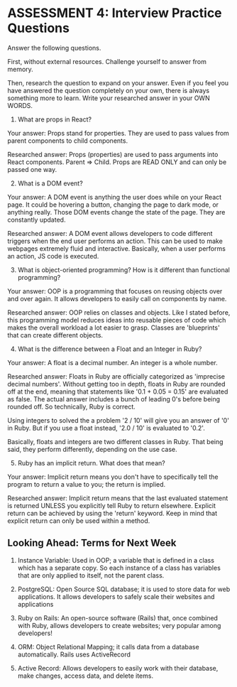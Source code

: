 # ASSESSMENT 4: Interview Practice Questions
Answer the following questions.

First, without external resources. Challenge yourself to answer from memory.

Then, research the question to expand on your answer. Even if you feel you have answered the question completely on your own, there is always something more to learn. Write your researched answer in your OWN WORDS.  

1. What are props in React?

  Your answer: Props stand for properties. They are used to pass values from parent components to child components.

  Researched answer: Props (properties) are used to pass arguments into React components. Parent => Child. Props are READ ONLY and can only be passed one way. 



2. What is a DOM event?

  Your answer: A DOM event is anything the user does while on your React page. It could be hovering a button, changing the page to dark mode, or anything really. Those DOM events change the state of the page. They are constantly updated. 

  Researched answer: A DOM event allows developers to code different triggers when the end user performs an action. This can be used to make webpages extremely fluid and interactive. Basically, when a user performs an action, JS code is executed.



3. What is object-oriented programming? How is it different than functional programming?

  Your answer: OOP is a programming that focuses on reusing objects over and over again. It allows developers to easily call on components by name.

  Researched answer: OOP relies on classes and objects. Like I stated before, this programming model reduces ideas into reusable pieces of code which makes the overall workload a lot easier to grasp. Classes are 'blueprints' that can create different objects.



4. What is the difference between a Float and an Integer in Ruby?

  Your answer: A float is a decimal number. An integer is a whole number. 

  Researched answer: Floats in Ruby are officially categorized as 'imprecise decimal numbers'. Without getting too in depth, floats in Ruby are rounded off at the end, meaning that statements like '0.1 + 0.05 = 0.15' are evaluated as false. The actual answer includes a bunch of leading 0's before being rounded off. So technically, Ruby is correct. 

  Using integers to solved the a problem '2 / 10' will give you an answer of '0' in Ruby. But if you use a float instead, '2.0 / 10' is evaluated to '0.2'.

  Basically, floats and integers are two different classes in Ruby. That being said, they perform differently, depending on the use case.



5. Ruby has an implicit return. What does that mean?

  Your answer: Implicit return means you don't have to specifically tell the program to return a value to you; the return is implied.

  Researched answer: Implicit return means that the last evaluated statement is returned UNLESS you explicitly tell Ruby to return elsewhere. Explicit return can be achieved by using the 'return' keyword. Keep in mind that explicit return can only be used within a method.



## Looking Ahead: Terms for Next Week

1. Instance Variable: Used in OOP; a variable that is defined in a class which has a separate copy. So each instance of a class has variables that are only applied to itself, not the parent class.

2. PostgreSQL: Open Source SQL database; it is used to store data for web applications. It allows developers to safely scale their websites and applications 

3. Ruby on Rails: An open-source software (Rails) that, once combined with Ruby, allows developers to create websites; very popular among developers!

4. ORM: Object Relational Mapping; it calls data from a database automatically. Rails uses ActiveRecord

5. Active Record: Allows developers to easily work with their database, make changes, access data, and delete items.
